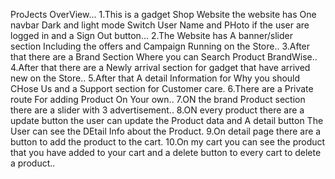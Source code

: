ProJects OverView...
1.This is a gadget Shop Website the website has One navbar Dark and light mode Switch User Name and PHoto if the user are logged in and a Sign Out button...
2.The Website has A banner/slider section Including the offers and Campaign Running on the Store..
3.After that there are a Brand Section Where you can Search Product BrandWise..
4.After that there are a Newly arrival section for gadget that have arrived new on the Store..
5.After that A detail Information for Why you should CHose Us and a Support section for Customer care.
6.There are a Private route For adding Product On Your own..
7.ON the brand Product section there are a slider with 3 advertisement..
8.ON every product there are a update button the user can update the Product data and A detail button The User can see the DEtail Info about the Product.
9.On detail page there are a button to add the product to the cart.
10.On my cart you can see the product that you have added to your cart and a delete button to every cart to delete a product..  